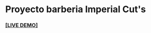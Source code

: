 # Proyecto barberia Imperial Cut's

### <a href="https://imperial-cuts-barberia.vercel.app/">[LIVE DEMO]</a>

